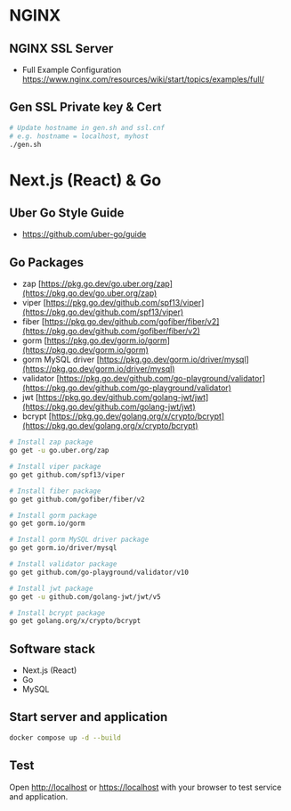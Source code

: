 # NGINX
## NGINX SSL Server
- Full Example Configuration https://www.nginx.com/resources/wiki/start/topics/examples/full/

## Gen SSL Private key & Cert 
``` bash
# Update hostname in gen.sh and ssl.cnf
# e.g. hostname = localhost, myhost
./gen.sh
```

# Next.js (React) & Go

## Uber Go Style Guide
- https://github.com/uber-go/guide

## Go Packages
- zap [https://pkg.go.dev/go.uber.org/zap](https://pkg.go.dev/go.uber.org/zap)
- viper [https://pkg.go.dev/github.com/spf13/viper](https://pkg.go.dev/github.com/spf13/viper)
- fiber [https://pkg.go.dev/github.com/gofiber/fiber/v2](https://pkg.go.dev/github.com/gofiber/fiber/v2)
- gorm [https://pkg.go.dev/gorm.io/gorm](https://pkg.go.dev/gorm.io/gorm)
- gorm MySQL driver [https://pkg.go.dev/gorm.io/driver/mysql](https://pkg.go.dev/gorm.io/driver/mysql)
- validator [https://pkg.go.dev/github.com/go-playground/validator](https://pkg.go.dev/github.com/go-playground/validator)
- jwt [https://pkg.go.dev/github.com/golang-jwt/jwt](https://pkg.go.dev/github.com/golang-jwt/jwt)
- bcrypt [https://pkg.go.dev/golang.org/x/crypto/bcrypt](https://pkg.go.dev/golang.org/x/crypto/bcrypt)

``` bash
# Install zap package
go get -u go.uber.org/zap

# Install viper package
go get github.com/spf13/viper

# Install fiber package
go get github.com/gofiber/fiber/v2

# Install gorm package
go get gorm.io/gorm

# Install gorm MySQL driver package
go get gorm.io/driver/mysql

# Install validator package
go get github.com/go-playground/validator/v10

# Install jwt package
go get -u github.com/golang-jwt/jwt/v5

# Install bcrypt package
go get golang.org/x/crypto/bcrypt
```

## Software stack
- Next.js (React)
- Go
- MySQL

## Start server and application

``` bash
docker compose up -d --build
```

## Test

Open [http://localhost](http://localhost) or [https://localhost](https://localhost) with your browser to test service and application.